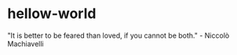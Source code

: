 # hellow-world
"It is better to be feared than loved, if you cannot be both." - Niccolò Machiavelli
